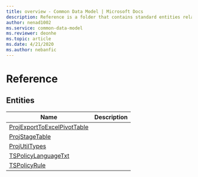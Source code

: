 ```yaml
---
title: overview - Common Data Model | Microsoft Docs
description: Reference is a folder that contains standard entities related to the Common Data Model.
author: nenad1002
ms.service: common-data-model
ms.reviewer: deonhe
ms.topic: article
ms.date: 4/21/2020
ms.author: nebanfic
---
```


# Reference


## Entities

|Name|Description|
|---|---|
|[ProjExportToExcelPivotTable](ProjExportToExcelPivotTable.md)||
|[ProjStageTable](ProjStageTable.md)||
|[ProjUtilTypes](ProjUtilTypes.md)||
|[TSPolicyLanguageTxt](TSPolicyLanguageTxt.md)||
|[TSPolicyRule](TSPolicyRule.md)||
